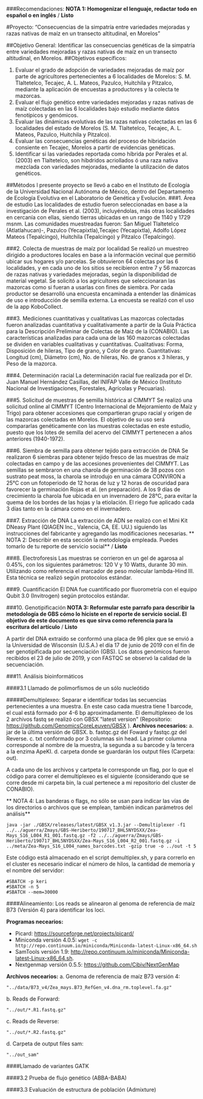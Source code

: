 ###Recomendaciones:
**NOTA 1: Homogenizar el lenguaje, redactar todo en español o en inglés**  / **Listo**

#Proyecto: “Consecuencias de la simpatría entre variedades mejoradas y razas nativas de maíz en un transecto altitudinal, en Morelos”

##Objetivo General:
Identificar las consecuencias genéticas de la simpatría entre variedades mejoradas y razas nativas de maíz en un transecto altitudinal, en Morelos.
##Objetivos específicos:
1. Evaluar el grado de adopción de variedades mejoradas de maíz por parte de agricultores pertenecientes a 6 localidades de Morelos: S. M. Tlaltetelco, Tecajec, A. L. Mateos, Pazulco, Huitchila y Pitzalco, mediante la aplicación de encuestas a productores y la colecta te mazorcas.
2. Evaluar el flujo genético entre variedades mejoradas y razas nativas de maíz colectadas en las 6 localidades bajo estudio mediante datos fenotípicos y genómicos.
3. Evaluar las dinámicas evolutivas de las razas nativas colectadas en las 6 localidades del estado de Morelos (S. M. Tlaltetelco, Tecajec, A. L. Mateos, Pazulco, Huitchila y Pitzalco).
4. Evaluar las consecuencias genéticas del proceso de hibridación consiente en Tecajec, Morelos a partir de evidencias genéticas.
5. Identificar si las variedades reportada como híbrida por Perales et al. (2003) en Tlaltetelco, son híbdridos acriollados ó una raza nativa mezclada con variedades mejoradas, mediante la utilización de datos genéticos.

##Métodos
l presente proyecto se llevó a cabo en el Instituto de Ecología de la Universidad Nacional Autónoma de México, dentro del Departamento de Ecología Evolutiva en el Laboratorio de Genética y Evolución.
###1. Área de estudio
Las localidades de estudio fueron seleccionadas en base a la investigación de Perales et al. (2003), incluyéndolas, más otras localidades en cercanía con ellas, siendo tierras ubicadas en un rango de 1140 y 1729 msnm. Las comunidades muestreadas fueron: San Miguel Tlaltetelco (Atlatlahucan)-, Pazulco (Yecapixtla),Tecajec (Yecapixtla), Adolfo López Mateos (Tepalcingo), Huitchila (Tepalcingo) y Pitzalco (Tepalcingo).

###2. Colecta de muestras de maíz por localidad
Se realizó un muestreo dirigido a productores locales en base a la información vecinal que permitió ubicar sus hogares y/o parcelas.
Se obtuvieron 64 colectas por las 6 localidades, y en cada uno de los sitios se recibieron entre 7 y 56 mazorcas de razas nativas y variedades mejoradas, según la disponibilidad de material vegetal. Se solicitó a los agricultores que seleccionaran las mazorcas como si fueran a usarlas con fines de siembra. Por cada productor se desarrolló una encuesta encaminada a entender las dinámicas de uso e introducción de semilla externa. La encuesta se realizó con el uso de la app KoboCollect.

###3. Mediciones cuantitativas y cualitativas
Las mazorcas colectadas fueron analizadas cuantitativa y cualitativamente a partir de la Guía Práctica para la Descripción Preliminar de Colectas de Maíz de la (CONABIO). Las características analizadas para cada una de las 160 mazorcas colectadas se dividen en variables cualitativas y cuantitativas. Cualitativas: Forma, Disposición de hileras, Tipo de grano, y Color de grano. Cuantitativas: Longitud (cm), Diámetro (cm), No. de hileras, No. de granos x 3 hileras, y Peso de la mazorca.

###4. Determinación racial
La determinación racial fue realizada por el Dr. Juan Manuel Hernández Casillas, del INIFAP Valle de México (Instituto Nacional de Investigaciones, Forestales, Agrícolas y Pecuarias).

###5. Solicitud de muestras de semilla histórica al CIMMYT
Se realizó una solicitud online al CIMMYT (Centro Internacional de Mejoramiento de Maíz y Trigo) para obtener accesiones que compartieran grupo racial y origen de las mazorcas colectadas en Morelos. El objetivo de su uso será compararlas genéticamente con las muestras colectadas en este estudio, puesto que los lotes de semilla del acervo del CIMMYT pertenecen a años anteriores (1940-1972).

###6. Siembra de semilla para obtener tejido para extracción de DNA
Se realizaron 6 siembras para obtener tejido fresco de las muestras de maíz colectadas en campo y de las accesiones provenientes del CIMMYT. Las semillas se sembraron en una charola de germinación de 38 pozos con sustrato peat moss, la charola se introdujo en una cámara CONVIRON a 25°C con un fotoperiodo de 12 horas de luz y 12 horas de oscuridad para favorecer la germinación Rojas et al. (en preparación). A los 9 días de crecimiento la charola fue ubicada en un invernadero de 28°C, para evitar la quema de los bordes de las hojas y la etiolación. El riego fue aplicado cada 3 días tanto en la cámara como en el invernadero.

###7. Extracción de DNA
La extracción de ADN se realizó con el Mini Kit DNeasy Plant (QIAGEN Inc., Valencia, CA, EE. UU.) siguiendo las instrucciones del fabricante y agregando las modificaciones necesarias.
** NOTA 2: Describir en esta sección la metodología empleada. Puedes tomarlo de tu reporte de servicio social** / **Listo**

###8. Electroforesis
Las muestras se corrieron en un gel de agarosa al 0.45%, con los siguientes parámetros: 120 V y 10 Watts, durante 30 min. Utilizando como referencia el marcador de peso molecular lambda-Hind III. Esta técnica se realizó según protocolos estándar.

###9. Cuantificación
El DNA fue cuantificado por fluorometría con el equipo Qubit 3.0 (Invitrogen) según
protocolos estándar.

###10. Genotipificación
**NOTA 3: Reformular este parrafo para describir la metodología de GBS cómo lo hiciste en el reporte de servicio social. El objetivo de este documento es que sirva como referencia para la escritura del artículo**   /   **Listo**

A partir del DNA extraído se conformó una placa de 96 plex que se envió a la Universidad de Wisconsin (U.S.A.) el día 17 de junio de 2019 con el fin de ser genotipificada por secuenciación (GBS).
Los datos genómicos fueron recibidos el 23 de julio de 2019, y con FASTQC se observó la calidad de la secuenciación.

###11. Análisis bioinformáticos

####3.1 Llamado de polimorfismos de un sólo nucleótido

#####Demultiplexeo: Separar e identificar todas las secuencias pertenecientes a una muestra. En este caso cada muestra tiene 1 barcode, el cual está formado por 4-6 bp aproximadamente.
El demultiplexeo de los 2 archivos fastq se realizó con GBSX "latest version" (Repositorio: https://github.com/GenomicsCoreLeuven/GBSX ).
**Archivos necesarios:**
a. jar de la última versión de GBSX.
b. fastqc.gz del Foward y fastqc.gz del Reverse.
c. txt conformado por 3 columnas sin head. La primer columna corresponde al nombre de la muestra, la segunda a su barcode y la tercera a la enzima ApeKI.
d. carpeta donde se guardarán los output files (Carpeta: out).

A cada uno de los archivos y cartpeta le corresponde un flag, por lo que el código para correr el demultiplexeo es el siguiente (considerando que se corre desde mi carpeta bin, la cual pertenece a mi repositorio del cluster de CONABIO).

** NOTA 4: Las banderas o flags, no sólo se usan para indicar las vías de los directorios o archivos que se emplean, también indican parámetros del análisis**

```
java -jar ./GBSX/releases/latest/GBSX_v1.3.jar --Demultiplexer -f1 ../../aguerra/Zmays/GBS-Heriberto/190717_BHL5NYDSXX/Zea-Mays_S16_L004_R1_001.fastq.gz -f2 ../../aguerra/Zmays/GBS-Heriberto/190717_BHL5NYDSXX/Zea-Mays_S16_L004_R2_001.fastq.gz -i ../meta/Zea-Mays_S16_L004_names_barcodes.txt -gzip true -o ../out -t 5
```
Este código está almacenado en el script demultiplex.sh, y para correrlo en el cluster es necesario indicar el número de hilos, la cantidad de memoria y el nombre del servidor:
```
#SBATCH -p keri
#SBATCH -n 5
#SBATCH --mem=30000
```
####Alineamiento:
Los reads se alinearon al genoma de referencia de maíz B73 (Versión 4) para identificar los loci.

**Programas necearios:**
- Picard: https://sourceforge.net/projects/picard/
- Miniconda versión 4.0.5: ```wget -c http://repo.continuum.io/miniconda/Miniconda-latest-Linux-x86_64.sh```
- SamTools versión 1.9:  http://repo.continuum.io/miniconda/Miniconda-latest-Linux-x86_64.sh.
- Nextgenmap versión 0.5.5: https://github.com/Cibiv/NextGenMap

**Archivos necearios:**
a. Genoma de referencia de maíz B73 versión 4:
```
"../data/B73_v4/Zea_mays.B73_RefGen_v4.dna_rm.toplevel.fa.gz"
```
b. Reads de Forward:
```
"../out/*.R1.fastq.gz"
```
c. Reads de Reverse:
```
"../out/*.R2.fastq.gz"
```
d. Carpeta de output files sam:
```
"../out_sam"
```

####Llamado de variantes
GATK

####3.2 Prueba de flujo genético (ABBA-BABA)

####3.3 Evaluación de estructura de población (Admixture)
